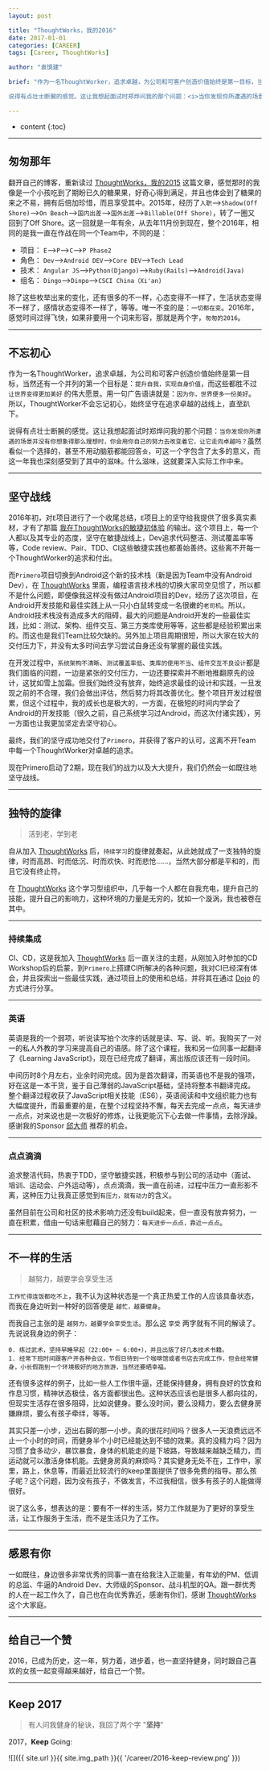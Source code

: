 ```yaml
---
layout: post

title: "ThoughtWorks，我的2016"
date: 2017-01-01
categories: [CAREER]
tags: [Career, ThoughtWorks]

author: "袁慎建"

brief: "作为一名ThoughtWorker，追求卓越，为公司和可客户创造价值始终是第一目标，当然还有一个并列的第一个目标是：<i>提升自我，实现自身价值</i>，而这些都胜不过 <i>让世界变得更加美好</i> 的伟大愿景。用一句广告语讲就是：<i>因为你，世界便多一份美好</i>。所以，ThoughtWorker不会忘记初心，始终坚守在追求卓越的战线上，直至趴下。</br></br>

说得有点壮士断腕的感觉。这让我想起面试时郑烨问我的那个问题：<i>当你发现你所遭遇的场景并没有你想象得那么理想时，你会用你自己的努力去改变着它，让它走向卓越吗？</i> 虽然看似一个选择的，甚至不用动脑筋都能回答 <i>会</i>，可这一个字包含了太多的意义，而这一年我也深刻感受到了其中的滋味。什么滋味，这就要深入到2016年实际工作中来"

---
```


* content
{:toc}

---

## 匆匆那年
翻开自己的博客，重新读过 [ThoughtWorks，我的2015]({{'/summary-for-2015/'}})
 这篇文章，感觉那时的我像是一个小孩吃到了期盼已久的糖果果，好奇心得到满足，并且也体会到了糖果的来之不易，拥有后倍加珍惜，而且享受其中。2015年，经历了`入职`-->`Shadow(Off Shore)`-->`On Beach`-->`国内出差`-->`国外出差`-->`Billable(Off Shore)`，转了一圈又回到了Off Shore。这一回就是一年有余，从去年11月份到现在，整个2016年，相同的是我一直在作战在同一个Team中，不同的是：

* 项目： `E`-->`P`-->`C`-->`P Phase2`
* 角色： `Dev`-->`Android DEV`-->`Core DEV`-->`Tech Lead`
* 技术： `Angular JS`-->`Python(Django)`-->`Ruby(Rails)`-->`Android(Java)`
* 组名： `Dingo`-->`Dinpo`-->`CSCI China（Xi'an)`

除了这些枚举出来的变化，还有很多的不一样，心态变得不一样了，生活状态变得不一样了，感情状态变得不一样了，等等。唯一不变的是：`一切都在变`。2016年，感觉时间过得飞快，如果非要用一个词来形容，那就是两个字，`匆匆的2016`。

---

## 不忘初心
作为一名ThoughtWorker，追求卓越，为公司和可客户创造价值始终是第一目标，当然还有一个并列的第一个目标是：`提升自我，实现自身价值`，而这些都胜不过 `让世界变得更加美好` 的伟大愿景。用一句广告语讲就是：`因为你，世界便多一份美好`。所以，ThoughtWorker不会忘记初心，始终坚守在追求卓越的战线上，直至趴下。

说得有点壮士断腕的感觉。这让我想起面试时郑烨问我的那个问题：`当你发现你所遭遇的场景并没有你想象得那么理想时，你会用你自己的努力去改变着它，让它走向卓越吗？`虽然看似一个选择的，甚至不用动脑筋都能回答`会`，可这一个字包含了太多的意义，而这一年我也深刻感受到了其中的滋味。什么滋味，这就要深入实际工作中来。

---

## 坚守战线
2016年初，对`E`项目进行了一个收尾总结，`E`项目上的坚守给我提供了很多真实素材，才有了那篇 [我在ThoughtWorks的敏捷初体验]({{'/first-impressive-agile-experience-in-thoughtworks/'}}) 的输出。这个项目上，每一个人都以及其专业的态度，坚守在敏捷战线上，Dev追求代码整洁、测试覆盖率等等，Code review、Pair、TDD、CI这些敏捷实践也都善始善终。这些离不开每一个ThoughtWorker的追求和付出。

而`Primero`项目切换到Android这个新的技术栈（新是因为Team中没有Android Dev），在 [ThoughtWorks](https://thoughtworks.com/) 里面，编程语言技术栈的切换大家司空见惯了，所以都不是什么问题，即便像我这样没有做过Android项目的Dev，经历了这次项目，在Android开发技能和最佳实践上从一只小白鼠转变成一名很嫩的`老司机`。所以，Android技术栈没有造成多大的阻碍，最大的问题是Android开发的一些最佳实践，比如：测试、架构、组件交互、第三方类库使用等等，这些都是经验积累出来的。而这也是我们Team比较欠缺的。另外加上项目周期很短，所以大家在较大的交付压力下，并没有太多时间去学习尝试自身还没有掌握的最佳实践。

在开发过程中，`系统架构不清晰`、`测试覆盖率低`、`类库的使用不当`、`组件交互不良设计`都是我们面临的问题，一边是紧张的交付压力，一边还要探索并不断地推翻原先的设计，这犹如雪上加霜。但我们始终没有放弃，始终追求最佳的设计和实践，一旦发现之前的不合理，我们会做出评估，然后努力将其改善优化。整个项目开发过程很累，但这个过程中，我的成长也是极大的，一方面，在极短的时间内学会了Android的开发技能（很久之前，自己系统学习过Android，而这次付诸实践），另一方面也让我更加坚定去坚守初心。

最终，我们的坚守成功地交付了`Primero`，并获得了客户的认可，这离不开Team中每一个ThoughtWorker对卓越的追求。

现在Primero启动了2期，现在我们的战力以及大大提升，我们仍然会一如既往地坚守战线。


---

## 独特的旋律

>活到老，学到老

自从加入 [ThoughtWorks](https://thoughtworks.com/) 后，`持续学习`的旋律就奏起，从此她就成了一支独特的旋律，时而高昂、时而低沉、时而欢快、时而悲怆......，当然大部分都是平和的，而且它没有终止符。

在 [ThoughtWorks](https://thoughtworks.com/) 这个学习型组织中，几乎每一个人都在自我充电，提升自己的技能，提升自己的影响力，这种环境的力量是无穷的，犹如一个漩涡，我也被卷在其中。

---

### 持续集成
CI、CD，这是我加入 [ThoughtWorks](https://thoughtworks.com/) 后一直关注的主题，从刚加入时参加的CD Workshop后的启蒙，到`Primero`上搭建CI所解决的各种问题，我对CI已经深有体会，并且探索出一些最佳实践，通过项目上的使用和总结，并将其在通过 [Dojo]({{'/dojo/'}}) 的方式进行分享。

---

### 英语
英语是我的一个弱项，听说读写拍个次序的话就是读、写、说、听。我购买了一对一的私人外教的学习来提高自己的语感。除了这个课程，我和另一位同事一起翻译了《Learning JavaScript》，现在已经完成了翻译，离出版应该还有一段时间。

中间历时8个月左右，业余时间完成。因为是首次翻译，而英语也不是我的强项，好在这是一本干货，鉴于自己薄弱的JavaScript基础，坚持将整本书翻译完成。整个翻译过程收获了JavaScript相关技能（ES6），英语阅读和中文组织能力也有大幅度提升，而最重要的是，在整个过程坚持不懈，每天去完成一点点，每天进步一点点，对来说也是一次极好的修炼，让我更能沉下心去做一件事情，去除浮躁。感谢我的Sponsor [邱大师](http://icodeit.org/about-me/) 推荐的机会。

---

### 点点滴滴
追求整洁代码，热衷于TDD，坚守敏捷实践，积极参与到公司的活动中（面试、培训、运动会、户外运动等），点点滴滴，我一直在前进，过程中压力一直形影不离，这种压力让我真正感觉到`有压力，就有动力`的含义。

虽然目前在公司和社区的技术影响力还没有build起来，但一直没有放弃努力，一直在积累，借由一句话来慰藉自己的努力：`每天进步一点点，靠近一点点`。

---

## 不一样的生活
>越努力，越要学会享受生活

`工作忙得连饭都吃不上`，我不认为这种状态是一个真正热爱工作的人应该具备状态，而我在身边听到一种好的回答便是 `越忙，越要健身`。

而我自己主张的是 `越努力，越要学会享受生活`。那么这 `享受` 两字就有不同的解读了。先说说我身边的例子：

```
0. 练过武术，坚持早睡早起（22:00+ ~ 6:00+），并且出版了好几本技术书籍。
1. 经常下班时间跟客户开各种会议，节假日待到一个咖啡馆或者书店去完成工作，但会经常健身，小长假跑到一个环境极好的地方旅游，当然还要晒幸福。
```

还有很多这样的例子，比如一些人工作很牛逼，还能保持健身，拥有良好的饮食和作息习惯，精神状态极佳，各方面都很出色。这种状态应该也是很多人都向往的，但现实生活存在很多阻碍，比如说健身。要么没时间，要么没精力，要么去健身房嫌麻烦，要么有孩子牵绊，等等。

其实只差一小步，迈出右脚的那一小步。真的很花时间吗？很多人一天浪费远远不止一个小时的时间，而健身半个小时已经能达到不错的效果。真的没精力吗？因为习惯了食多动少，暴饮暴食，身体的机能走的是下坡路，导致越来越缺乏精力，而运动就可以激活身体机能。去健身房真的麻烦吗？其实健身无处不在，工作中，家里，路上，休息等，而最近比较流行的keep里面提供了很多免费的指导。那么孩子呢？这个问题，因为没有孩子，不做发言，不过我相信，很多有孩子的人能做得很好。

说了这么多，想表达的是：要有不一样的生活，努力工作就是为了更好的享受生活，让工作服务于生活，而不是生活只为了工作。

---

## 感恩有你
一如既往，身边很多非常优秀的同事一直在给我注入正能量，有年幼的PM、低调的总监、牛逼的Android Dev、大师级的Sponsor、战斗机型的QA。跟一群优秀的人在一起工作久了，自己也在向优秀靠近，感谢有你们，感谢 [ThoughtWorks](https://thoughtworks.com/) 这个大家庭。

---

## 给自己一个赞
2016，已成为历史，这一年，努力着，进步着，也一直坚持健身，同时跟自己喜欢的女孩一起变得越来越好，给自己一个赞。

---

## Keep 2017
>有人问我健身的秘诀，我回了两个字 "**坚持**"

2017，**Keep** Going:

![]({{ site.url }}{{ site.img_path }}{{ '/career/2016-keep-review.png' }})





















